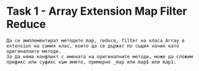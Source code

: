 # Task 1 - Array Extension Map Filter Reduce

```
Да се имплементират методите map, reduce, filter на класа Array в extension на самия клас, които да се държат по същия начин като оригиналните методи.
За да няма конфликт с имената на оригиналните методи, може да сложим префикс или суфикс към името, примерно _map или map$ или map1.
```